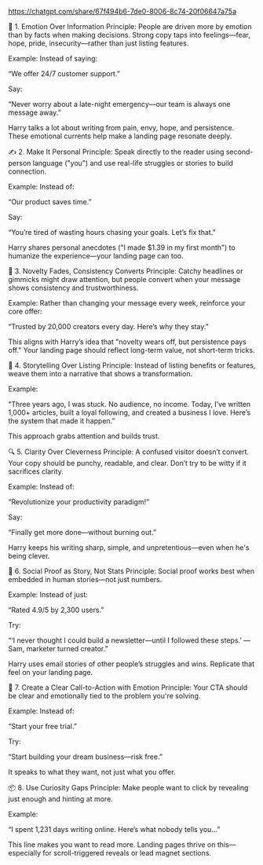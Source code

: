 
https://chatgpt.com/share/67f494b6-7de0-8006-8c74-20f06647a75a 

🧠 1. Emotion Over Information
Principle: People are driven more by emotion than by facts when making decisions. Strong copy taps into feelings—fear, hope, pride, insecurity—rather than just listing features.

Example:
Instead of saying:

“We offer 24/7 customer support.”

Say:

“Never worry about a late-night emergency—our team is always one message away.”

Harry talks a lot about writing from pain, envy, hope, and persistence. These emotional currents help make a landing page resonate deeply.

✍️ 2. Make It Personal
Principle: Speak directly to the reader using second-person language ("you") and use real-life struggles or stories to build connection.

Example:
Instead of:

“Our product saves time.”

Say:

“You’re tired of wasting hours chasing your goals. Let’s fix that.”

Harry shares personal anecdotes ("I made $1.39 in my first month") to humanize the experience—your landing page can too.

🔁 3. Novelty Fades, Consistency Converts
Principle: Catchy headlines or gimmicks might draw attention, but people convert when your message shows consistency and trustworthiness.

Example:
Rather than changing your message every week, reinforce your core offer:

“Trusted by 20,000 creators every day. Here’s why they stay.”

This aligns with Harry’s idea that "novelty wears off, but persistence pays off." Your landing page should reflect long-term value, not short-term tricks.

🧩 4. Storytelling Over Listing
Principle: Instead of listing benefits or features, weave them into a narrative that shows a transformation.

Example:

“Three years ago, I was stuck. No audience, no income. Today, I’ve written 1,000+ articles, built a loyal following, and created a business I love. Here’s the system that made it happen.”

This approach grabs attention and builds trust.

🔍 5. Clarity Over Cleverness
Principle: A confused visitor doesn’t convert. Your copy should be punchy, readable, and clear. Don’t try to be witty if it sacrifices clarity.

Example: Instead of:

“Revolutionize your productivity paradigm!”

Say:

“Finally get more done—without burning out.”

Harry keeps his writing sharp, simple, and unpretentious—even when he's being clever.

🎯 6. Social Proof as Story, Not Stats
Principle: Social proof works best when embedded in human stories—not just numbers.

Example: Instead of just:

“Rated 4.9/5 by 2,300 users.”

Try:

“‘I never thought I could build a newsletter—until I followed these steps.’ — Sam, marketer turned creator.”

Harry uses email stories of other people’s struggles and wins. Replicate that feel on your landing page.

🚪 7. Create a Clear Call-to-Action with Emotion
Principle: Your CTA should be clear and emotionally tied to the problem you're solving.

Example:
Instead of:

“Start your free trial.”

Try:

“Start building your dream business—risk free.”

It speaks to what they want, not just what you offer.

📦 8. Use Curiosity Gaps
Principle: Make people want to click by revealing just enough and hinting at more.

Example:

“I spent 1,231 days writing online. Here’s what nobody tells you…”

This line makes you want to read more. Landing pages thrive on this—especially for scroll-triggered reveals or lead magnet sections.
